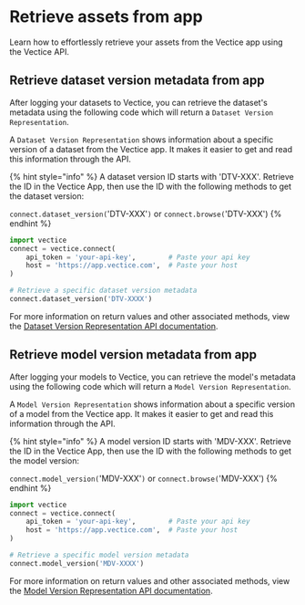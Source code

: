 # Retrieve assets from app

Learn how to effortlessly retrieve your assets from the Vectice app using the Vectice API.&#x20;

## Retrieve dataset version metadata from app

After logging your datasets to Vectice, you can retrieve the dataset's metadata using the following code which will return a `Dataset Version Representation`.

A `Dataset Version Representation` shows information about a specific version of a dataset from the Vectice app. It makes it easier to get and read this information through the API.

{% hint style="info" %}
A dataset version ID starts with 'DTV-XXX'. Retrieve the ID in the Vectice App, then use the ID with the following methods to get the dataset version:

`connect.dataset_version(`'DTV-XXX'`)` or `connect.browse(`'DTV-XXX')
{% endhint %}

```python
import vectice
connect = vectice.connect(
    api_token = 'your-api-key',        # Paste your api key
    host = 'https://app.vectice.com',  # Paste your host
)

# Retrieve a specific dataset version metadata
connect.dataset_version('DTV-XXXX')
```

For more information on return values and other associated methods, view the [Dataset Version Representation API documentation](https://api-docs.vectice.com/reference/vectice/representation/datasetversionrepresentation/).&#x20;

## Retrieve model version metadata from app

After logging your models to Vectice, you can retrieve the model's metadata using the following code which will return a `Model Version Representation`.

A `Model Version Representation` shows information about a specific version of a model from the Vectice app. It makes it easier to get and read this information through the API.

{% hint style="info" %}
A model version ID starts with 'MDV-XXX'. Retrieve the ID in the Vectice App, then use the ID with the following methods to get the model version:

`connect.model_version(`'MDV-XXX'`)` or `connect.browse(`'MDV-XXX')
{% endhint %}

```python
import vectice
connect = vectice.connect(
    api_token = 'your-api-key',        # Paste your api key
    host = 'https://app.vectice.com',  # Paste your host
)

# Retrieve a specific model version metadata
connect.model_version('MDV-XXXX')
```

For more information on return values and other associated methods, view the [Model Version Representation API documentation](https://api-docs.vectice.com/reference/vectice/representation/modelversionrepresentation/).&#x20;
